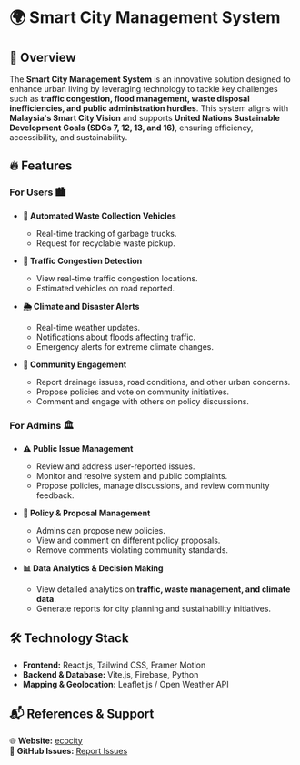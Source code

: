 ﻿# 🌍 Smart City Management System

## 🚀 Overview

The **Smart City Management System** is an innovative solution designed to enhance urban living by leveraging technology to tackle key challenges such as **traffic congestion, flood management, waste disposal inefficiencies, and public administration hurdles**. This system aligns with **Malaysia's Smart City Vision** and supports **United Nations Sustainable Development Goals (SDGs 7, 12, 13, and 16)**, ensuring efficiency, accessibility, and sustainability.

## 🔥 Features

### **For Users** 🏙️

- **🚛 Automated Waste Collection Vehicles**

  - Real-time tracking of garbage trucks.
  - Request for recyclable waste pickup.

- **🚌 Traffic Congestion Detection**

  - View real-time traffic congestion locations.
  - Estimated vehicles on road reported.

- **🌦️ Climate and Disaster Alerts**

  - Real-time weather updates.
  - Notifications about floods affecting traffic.
  - Emergency alerts for extreme climate changes.

- **💬 Community Engagement**

  - Report drainage issues, road conditions, and other urban concerns.
  - Propose policies and vote on community initiatives.
  - Comment and engage with others on policy discussions.

### **For Admins** 🏛️

- **⚠️ Public Issue Management**

  - Review and address user-reported issues.
  - Monitor and resolve system and public complaints.
  - Propose policies, manage discussions, and review community feedback.

- **📜 Policy & Proposal Management**

  - Admins can propose new policies.
  - View and comment on different policy proposals.
  - Remove comments violating community standards.

- **📊 Data Analytics & Decision Making**

  - View detailed analytics on **traffic, waste management, and climate data**.
  - Generate reports for city planning and sustainability initiatives.

## 🛠️ Technology Stack

- **Frontend:** React.js, Tailwind CSS, Framer Motion
- **Backend & Database:** Vite.js, Firebase, Python
- **Mapping & Geolocation:** Leaflet.js / Open Weather API

## 📬 References & Support
🌐 **Website:** [ecocity](https://ecocity-the-try-people.github.io/VHack-Ecocity/) <br>
🐞 **GitHub Issues:** [Report Issues](https://github.com/jiayin04/VHack-Ecocity/issues)
